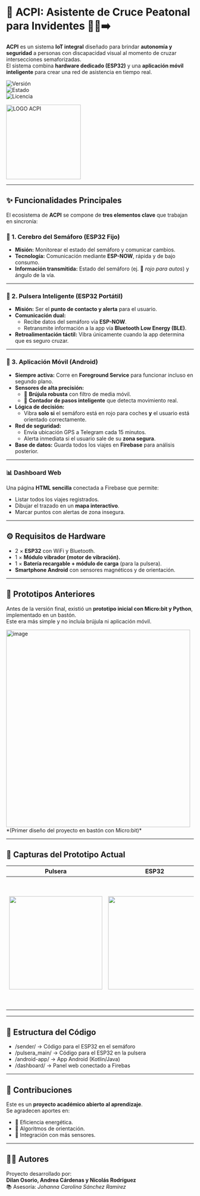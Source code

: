 # 🚦 ACPI: Asistente de Cruce Peatonal para Invidentes 👨‍🦯➡️

**ACPI** es un sistema **IoT integral** diseñado para brindar **autonomía y seguridad** a personas con discapacidad visual al momento de cruzar intersecciones semaforizadas.  
El sistema combina **hardware dedicado (ESP32)** y una **aplicación móvil inteligente** para crear una red de asistencia en tiempo real.

![Versión](https://img.shields.io/badge/versión-2.0.5-blue)  
![Estado](https://img.shields.io/badge/estado-en%20prototipo-yellow)  
![Licencia](https://img.shields.io/badge/licencia-MIT-green)  

<img src="https://github.com/user-attachments/assets/21b5f45c-7d78-40fb-b36d-10fb464cb1c8" alt="LOGO ACPI" width="200"/>





---

## ✨ Funcionalidades Principales

El ecosistema de **ACPI** se compone de **tres elementos clave** que trabajan en sincronía:

### 🧠 1. Cerebro del Semáforo (ESP32 Fijo)
- **Misión:** Monitorear el estado del semáforo y comunicar cambios.  
- **Tecnología:** Comunicación mediante **ESP-NOW**, rápida y de bajo consumo.  
- **Información transmitida:** Estado del semáforo (ej. 🚦 *rojo para autos*) y ángulo de la vía.  

---

### 👋 2. Pulsera Inteligente (ESP32 Portátil)
- **Misión:** Ser el **punto de contacto y alerta** para el usuario.  
- **Comunicación dual:**  
  - Recibe datos del semáforo vía **ESP-NOW**.  
  - Retransmite información a la app vía **Bluetooth Low Energy (BLE)**.  
- **Retroalimentación táctil:** Vibra únicamente cuando la app determina que es seguro cruzar.  

---

### 📱 3. Aplicación Móvil (Android)
- **Siempre activa:** Corre en **Foreground Service** para funcionar incluso en segundo plano.  
- **Sensores de alta precisión:**  
  - 📍 **Brújula robusta** con filtro de media móvil.  
  - 🚶 **Contador de pasos inteligente** que detecta movimiento real.  
- **Lógica de decisión:**  
  - Vibra **solo si** el semáforo está en rojo para coches **y** el usuario está orientado correctamente.  
- **Red de seguridad:**  
  - Envía ubicación GPS a Telegram cada 15 minutos.  
  - Alerta inmediata si el usuario sale de su **zona segura**.  
- **Base de datos:** Guarda todos los viajes en **Firebase** para análisis posterior.  

---

### 📊 Dashboard Web
Una página **HTML sencilla** conectada a Firebase que permite:  
- Listar todos los viajes registrados.  
- Dibujar el trazado en un **mapa interactivo**.  
- Marcar puntos con alertas de zona insegura.  

---

## ⚙️ Requisitos de Hardware
- 2 × **ESP32** con WiFi y Bluetooth.  
- 1 × **Módulo vibrador (motor de vibración).**  
- 1 × **Batería recargable + módulo de carga** (para la pulsera).  
- **Smartphone Android** con sensores magnéticos y de orientación.  

---

## 🧪 Prototipos Anteriores
Antes de la versión final, existió un **prototipo inicial con Micro:bit y Python**, implementado en un bastón.  
Este era más simple y no incluía brújula ni aplicación móvil.  

<img width="494" height="529" alt="image" src="https://github.com/user-attachments/assets/4720d02c-78aa-47c8-bcb3-a7cb67a1c43c" />  
*(Primer diseño del proyecto en bastón con Micro:bit)*  

---

## 📸 Capturas del Prototipo Actual
| Pulsera | ESP32 | Aplicación | Espacio de trabajo |
|---------|-------|------------|---------------------|
| <img width="250" src="https://github.com/user-attachments/assets/e34938da-208f-4bd1-ba17-537f4fd0d4ba" /> | <img width="250" src="https://github.com/user-attachments/assets/de0256ff-53d7-4e37-957a-6dc584ca8b16" /> | <img width="350" src="https://github.com/user-attachments/assets/32727e58-22cc-4f1b-8db5-713ccf9a367d" /> | <img width="250" src="https://github.com/user-attachments/assets/16a6f681-7dcb-4a7b-b878-278d1721fa58" /> |

---

## 🧩 Estructura del Código

- /sender/ -> Código para el ESP32 en el semáforo
- /pulsera_main/ -> Código para el ESP32 en la pulsera
- /android-app/ -> App Android (Kotlin/Java)
- /dashboard/ -> Panel web conectado a Firebas


---

## 🤝 Contribuciones
Este es un **proyecto académico abierto al aprendizaje**.  
Se agradecen aportes en:  
- 🔋 Eficiencia energética.  
- 🧭 Algoritmos de orientación.  
- 📡 Integración con más sensores.  

---

## 🧑‍💻 Autores
Proyecto desarrollado por:  
**Dilan Osorio, Andrea Cárdenas y Nicolás Rodríguez**  
📚 Asesoría: *Johanna Carolina Sánchez Ramírez*  

